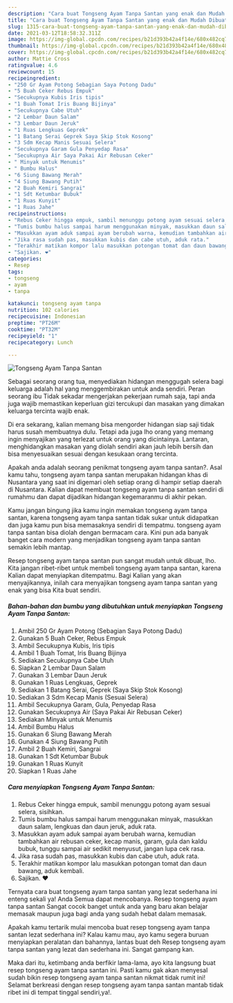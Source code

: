 ```yaml
---
description: "Cara buat Tongseng Ayam Tanpa Santan yang enak dan Mudah Dibuat"
title: "Cara buat Tongseng Ayam Tanpa Santan yang enak dan Mudah Dibuat"
slug: 1315-cara-buat-tongseng-ayam-tanpa-santan-yang-enak-dan-mudah-dibuat
date: 2021-03-12T18:58:32.311Z
image: https://img-global.cpcdn.com/recipes/b21d393b42a4f14e/680x482cq70/tongseng-ayam-tanpa-santan-foto-resep-utama.jpg
thumbnail: https://img-global.cpcdn.com/recipes/b21d393b42a4f14e/680x482cq70/tongseng-ayam-tanpa-santan-foto-resep-utama.jpg
cover: https://img-global.cpcdn.com/recipes/b21d393b42a4f14e/680x482cq70/tongseng-ayam-tanpa-santan-foto-resep-utama.jpg
author: Mattie Cross
ratingvalue: 4.6
reviewcount: 15
recipeingredient:
- "250 Gr Ayam Potong Sebagian Saya Potong Dadu"
- "5 Buah Ceker Rebus Empuk"
- "Secukupnya Kubis Iris tipis"
- "1 Buah Tomat Iris Buang Bijinya"
- "Secukupnya Cabe Utuh"
- "2 Lembar Daun Salam"
- "3 Lembar Daun Jeruk"
- "1 Ruas Lengkuas Geprek"
- "1 Batang Serai Geprek Saya Skip Stok Kosong"
- "3 Sdm Kecap Manis Sesuai Selera"
- "Secukupnya Garam Gula Penyedap Rasa"
- "Secukupnya Air Saya Pakai Air Rebusan Ceker"
- " Minyak untuk Menumis"
- " Bumbu Halus"
- "6 Siung Bawang Merah"
- "4 Siung Bawang Putih"
- "2 Buah Kemiri Sangrai"
- "1 Sdt Ketumbar Bubuk"
- "1 Ruas Kunyit"
- "1 Ruas Jahe"
recipeinstructions:
- "Rebus Ceker hingga empuk, sambil menunggu potong ayam sesuai selera, sisihkan."
- "Tumis bumbu halus sampai harum menggunakan minyak, masukkan daun salam, lengkuas dan daun jeruk, aduk rata."
- "Masukkan ayam aduk sampai ayam berubah warna, kemudian tambahkan air rebusan ceker, kecap manis, garam, gula dan kaldu bubuk, tunggu sampai air sedikit menyusut, jangan lupa cek rasa."
- "Jika rasa sudah pas, masukkan kubis dan cabe utuh, aduk rata."
- "Terakhir matikan kompor lalu masukkan potongan tomat dan daun bawang, aduk kembali."
- "Sajikan. ❤️"
categories:
- Resep
tags:
- tongseng
- ayam
- tanpa

katakunci: tongseng ayam tanpa 
nutrition: 102 calories
recipecuisine: Indonesian
preptime: "PT26M"
cooktime: "PT32M"
recipeyield: "1"
recipecategory: Lunch

---
```



![Tongseng Ayam Tanpa Santan](https://img-global.cpcdn.com/recipes/b21d393b42a4f14e/680x482cq70/tongseng-ayam-tanpa-santan-foto-resep-utama.jpg)

Sebagai seorang orang tua, menyediakan hidangan menggugah selera bagi keluarga adalah hal yang menggembirakan untuk anda sendiri. Peran seorang ibu Tidak sekadar mengerjakan pekerjaan rumah saja, tapi anda juga wajib memastikan keperluan gizi tercukupi dan masakan yang dimakan keluarga tercinta wajib enak.

Di era  sekarang, kalian memang bisa mengorder hidangan siap saji tidak harus susah membuatnya dulu. Tetapi ada juga lho orang yang memang ingin menyajikan yang terlezat untuk orang yang dicintainya. Lantaran, menghidangkan masakan yang diolah sendiri akan jauh lebih bersih dan bisa menyesuaikan sesuai dengan kesukaan orang tercinta. 



Apakah anda adalah seorang penikmat tongseng ayam tanpa santan?. Asal kamu tahu, tongseng ayam tanpa santan merupakan hidangan khas di Nusantara yang saat ini digemari oleh setiap orang di hampir setiap daerah di Nusantara. Kalian dapat membuat tongseng ayam tanpa santan sendiri di rumahmu dan dapat dijadikan hidangan kegemaranmu di akhir pekan.

Kamu jangan bingung jika kamu ingin memakan tongseng ayam tanpa santan, karena tongseng ayam tanpa santan tidak sukar untuk didapatkan dan juga kamu pun bisa memasaknya sendiri di tempatmu. tongseng ayam tanpa santan bisa diolah dengan bermacam cara. Kini pun ada banyak banget cara modern yang menjadikan tongseng ayam tanpa santan semakin lebih mantap.

Resep tongseng ayam tanpa santan pun sangat mudah untuk dibuat, lho. Kita jangan ribet-ribet untuk membeli tongseng ayam tanpa santan, karena Kalian dapat menyiapkan ditempatmu. Bagi Kalian yang akan menyajikannya, inilah cara menyajikan tongseng ayam tanpa santan yang enak yang bisa Kita buat sendiri.

<!--inarticleads1-->

##### Bahan-bahan dan bumbu yang dibutuhkan untuk menyiapkan Tongseng Ayam Tanpa Santan:

1. Ambil 250 Gr Ayam Potong (Sebagian Saya Potong Dadu)
1. Gunakan 5 Buah Ceker, Rebus Empuk
1. Ambil Secukupnya Kubis, Iris tipis
1. Ambil 1 Buah Tomat, Iris Buang Bijinya
1. Sediakan Secukupnya Cabe Utuh
1. Siapkan 2 Lembar Daun Salam
1. Gunakan 3 Lembar Daun Jeruk
1. Gunakan 1 Ruas Lengkuas, Geprek
1. Sediakan 1 Batang Serai, Geprek (Saya Skip Stok Kosong)
1. Sediakan 3 Sdm Kecap Manis (Sesuai Selera)
1. Ambil Secukupnya Garam, Gula, Penyedap Rasa
1. Gunakan Secukupnya Air (Saya Pakai Air Rebusan Ceker)
1. Sediakan  Minyak untuk Menumis
1. Ambil  Bumbu Halus
1. Gunakan 6 Siung Bawang Merah
1. Gunakan 4 Siung Bawang Putih
1. Ambil 2 Buah Kemiri, Sangrai
1. Gunakan 1 Sdt Ketumbar Bubuk
1. Gunakan 1 Ruas Kunyit
1. Siapkan 1 Ruas Jahe




<!--inarticleads2-->

##### Cara menyiapkan Tongseng Ayam Tanpa Santan:

1. Rebus Ceker hingga empuk, sambil menunggu potong ayam sesuai selera, sisihkan.
1. Tumis bumbu halus sampai harum menggunakan minyak, masukkan daun salam, lengkuas dan daun jeruk, aduk rata.
1. Masukkan ayam aduk sampai ayam berubah warna, kemudian tambahkan air rebusan ceker, kecap manis, garam, gula dan kaldu bubuk, tunggu sampai air sedikit menyusut, jangan lupa cek rasa.
1. Jika rasa sudah pas, masukkan kubis dan cabe utuh, aduk rata.
1. Terakhir matikan kompor lalu masukkan potongan tomat dan daun bawang, aduk kembali.
1. Sajikan. ❤️




Ternyata cara buat tongseng ayam tanpa santan yang lezat sederhana ini enteng sekali ya! Anda Semua dapat mencobanya. Resep tongseng ayam tanpa santan Sangat cocok banget untuk anda yang baru akan belajar memasak maupun juga bagi anda yang sudah hebat dalam memasak.

Apakah kamu tertarik mulai mencoba buat resep tongseng ayam tanpa santan lezat sederhana ini? Kalau kamu mau, ayo kamu segera buruan menyiapkan peralatan dan bahannya, lantas buat deh Resep tongseng ayam tanpa santan yang lezat dan sederhana ini. Sangat gampang kan. 

Maka dari itu, ketimbang anda berfikir lama-lama, ayo kita langsung buat resep tongseng ayam tanpa santan ini. Pasti kamu gak akan menyesal sudah bikin resep tongseng ayam tanpa santan nikmat tidak rumit ini! Selamat berkreasi dengan resep tongseng ayam tanpa santan mantab tidak ribet ini di tempat tinggal sendiri,ya!.


